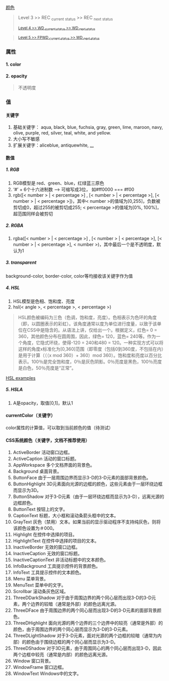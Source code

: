 [颜色](https://www.w3.org/TR/css-color-3/)

> Level 3 >> REC <sub>current status</sub> >> REC <sub>next status</sub>
> 
> <sub>[Level 4 >> WD <sub>current status</sub> >> WD <sub>next status</sub>](https://www.w3.org/TR/css-color-4/)</sub>

> <sub>[Level 5 >> FPWD <sub>current status</sub> >> WD <sub>next status</sub>](https://www.w3.org/TR/css-color-5/)</sub>

### 属性
#### 1. color
#### 2. opacity
> 不透明度
### 值
#### 关键字
1. 基础关键字： aqua, black, blue, fuchsia, gray, green, lime, maroon, navy, olive, purple, red, silver, teal, white, and yellow.
2. 大小写不敏感
3. 扩展关键字：aliceblue, antiquewhite, [...](https://www.w3.org/TR/css-color-3/#svg-color)

#### 数值
##### 1. RGB
1. RGB模型是 red、green、blue，红绿蓝三原色
2. ‘#’ + 6个十六进制数 --> 可缩写成3位， 如#ff0000 === #f00
3. rgb([< number > | < percentage >] , [< number > | < percentage >], [< number > | < percentage >])，其中< number >的值域为[0,255]，负数被剪切成0，超过255的被剪切成255; < percentage >的值域为[0%, 100%]，超范围同样会被剪切

##### 2. RGBA
1. rgba([< number > | < percentage >] , [< number > | < percentage >], [< number > | < percentage >], < number >)，其中最后一个是不透明度，默认为1

##### 3. transparent
background-color, border-color, color等均接收该关键字作为值

##### 4. HSL
1. HSL模型是色相、饱和度、亮度
2. hsl(< angle >, < percentage >, < percentage >)
> HSL颜色被编码为三色（色调，饱和度，亮度）。色相表示为色环的角度（即，以圆圈表示的彩虹）。该角度通常以度为单位进行度量，以致于该单位在CSS中是隐含的。从语法上讲，仅给出一个<number>。根据定义，红色= 0 = 360，其他颜色分布在圆周围，因此，绿色= 120，蓝色= 240等。作为一个角度，它隐式环绕，使得-120 = 240和480 = 120。一种实现方式可以将这样的角度x标准化为[0,360]范围（即零度（包括0到360度，不包括在内）是用于计算（（（x mod 360）+ 360）mod 360）。饱和度和亮度以百分比表示。100％是完全饱和度，0％是灰色阴影。0％亮度是黑色，100％亮度是白色，50％亮度是“正常”。

[HSL examples](https://www.w3.org/TR/css-color-3/#hsl-examples)

##### 5. HSLA
1. A是opacity，取值[0,1]，默认1

#### currentColor（关键字）
color属性的计算值，可以取到当前颜色的值（待测试）

#### CSS系统颜色（关键字，文档不推荐使用）
1. ActiveBorder 活动窗口边框。
2. ActiveCaption 活动的窗口标题。
3. AppWorkspace 多个文档界面的背景色。
4. Background 桌面背景。
5. ButtonFace 由于一层周围边界而显示3-D的3-D元素的面部背景颜色。
6. ButtonHighlight 3D元素面向光源的边框的颜色，这些元素由于一层环绕边框而显示为3D。
7. ButtonShadow 对于3-D元素（由于一层环绕边框而显示为3-D），远离光源的边框颜色。
8. ButtonText 按钮上的文字。
9. CaptionText 标题，大小框和滚动条箭头框中的文本。
10. GrayText 灰色（禁用）文本。如果当前的显示驱动程序不支持纯灰色，则将该颜色设置为＃000。
11. Highlight 在控件中选择的项目。
12. HighlightText 在控件中选择的项目的文本。
13. InactiveBorder 无效的窗口边框。
14. InactiveCaption 无效的窗口标题。
15. InactiveCaptionText 非活动标题中的文本颜色。
16. InfoBackground 工具提示控件的背景颜色。
17. InfoText 工具提示控件的文本颜色。
18. Menu 菜单背景。
19. MenuText 菜单中的文字。
20. Scrollbar 滚动条灰色区域。
21. ThreeDDarkShadow 对于由于周围边界的两个同心层而出现3-D的3-D元素，两个边界的较暗（通常是外部）的颜色远离光源。
22. ThreeDFace 由于周围边界的两个同心层而出现3-D的3-D元素的面部背景颜色。
23. ThreeDHighlight 面向光源的两个边界的三个边界中的较亮（通常是外部）的颜色，由于周围边界的两个同心层而显示为3-D的3-D元素。
24. ThreeDLightShadow 对于3-D元素，面对光源的两个边框的较暗（通常为内部）的颜色由于围绕边框的两个同心层而显示为3-D。
25. ThreeDShadow 对于3D元素，由于周围同心的两个同心层而出现3-D，因此两个边框中较亮（通常是内部）的颜色远离光源。
26. Window 窗口背景。
27. WindowFrame 窗口边框。
28. WindowText Windows中的文字。


